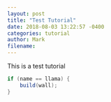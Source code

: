 ```yaml
---
layout: post
title: "Test Tutorial"
date: 2018-08-03 13:22:57 -0400
categories: tutorial
author: Mark
filename: 
---
```

This is a test tutorial

```java
if (name == llama) {
	build(wall);
}
```
